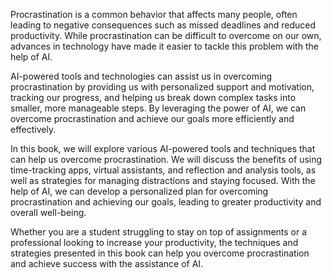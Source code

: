 
Procrastination is a common behavior that affects many people, often leading to negative consequences such as missed deadlines and reduced productivity. While procrastination can be difficult to overcome on our own, advances in technology have made it easier to tackle this problem with the help of AI.

AI-powered tools and technologies can assist us in overcoming procrastination by providing us with personalized support and motivation, tracking our progress, and helping us break down complex tasks into smaller, more manageable steps. By leveraging the power of AI, we can overcome procrastination and achieve our goals more efficiently and effectively.

In this book, we will explore various AI-powered tools and techniques that can help us overcome procrastination. We will discuss the benefits of using time-tracking apps, virtual assistants, and reflection and analysis tools, as well as strategies for managing distractions and staying focused. With the help of AI, we can develop a personalized plan for overcoming procrastination and achieving our goals, leading to greater productivity and overall well-being.

Whether you are a student struggling to stay on top of assignments or a professional looking to increase your productivity, the techniques and strategies presented in this book can help you overcome procrastination and achieve success with the assistance of AI.
